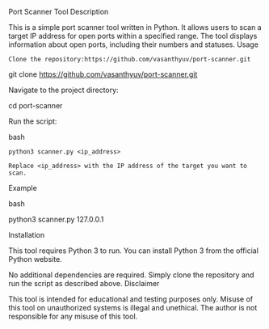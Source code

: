 Port Scanner Tool
Description

This is a simple port scanner tool written in Python. It allows users to scan a target IP address for open ports within a specified range. The tool displays information about open ports, including their numbers and statuses.
Usage

    Clone the repository:https://github.com/vasanthyuv/port-scanner.git

    

git clone https://github.com/vasanthyuv/port-scanner.git

Navigate to the project directory:



cd port-scanner

Run the script:

bash

    python3 scanner.py <ip_address>

    Replace <ip_address> with the IP address of the target you want to scan.

Example

bash

python3 scanner.py 127.0.0.1

Installation

This tool requires Python 3 to run. You can install Python 3 from the official Python website.

No additional dependencies are required. Simply clone the repository and run the script as described above.
Disclaimer

This tool is intended for educational and testing purposes only. Misuse of this tool on unauthorized systems is illegal and unethical. The author is not responsible for any misuse of this tool.

